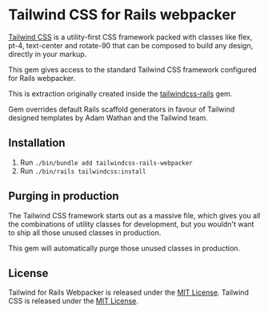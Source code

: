 # Tailwind CSS for Rails webpacker

[Tailwind CSS](https://tailwindcss.com) is a utility-first CSS framework packed with classes like flex, pt-4, text-center and rotate-90 that can be composed to build any design, directly in your markup.

This gem gives access to the standard Tailwind CSS framework configured for Rails webpacker.

This is extraction originally created inside the [tailwindcss-rails](https://github.com/rails/tailwindcss-rails) gem.

Gem overrides default Rails scaffold generators in favour of Tailwind
designed templates by Adam Wathan and the Tailwind team.


## Installation

1. Run `./bin/bundle add tailwindcss-rails-webpacker`
2. Run `./bin/rails tailwindcss:install`


## Purging in production

The Tailwind CSS framework starts out as a massive file, which gives you all the combinations of utility classes for development, but you wouldn't want to ship all those unused classes in production.

This gem will automatically purge those unused classes in production.

## License

Tailwind for Rails Webpacker is released under the [MIT License](https://opensource.org/licenses/MIT).
Tailwind CSS is released under the [MIT License](https://opensource.org/licenses/MIT).
